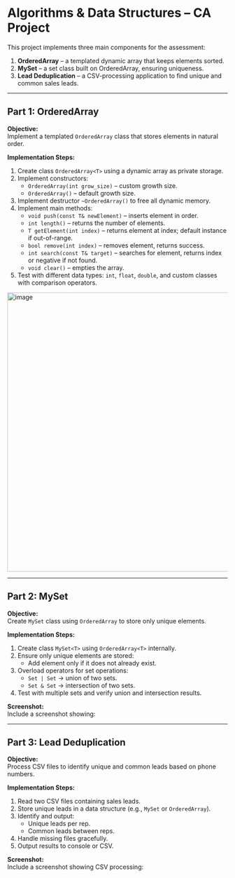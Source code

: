 # Algorithms & Data Structures – CA Project

This project implements three main components for the assessment:

1. **OrderedArray** – a templated dynamic array that keeps elements sorted.
2. **MySet** – a set class built on OrderedArray, ensuring uniqueness.
3. **Lead Deduplication** – a CSV-processing application to find unique and common sales leads.

---

## Part 1: OrderedArray

**Objective:**  
Implement a templated `OrderedArray` class that stores elements in natural order.

**Implementation Steps:**
1. Create class `OrderedArray<T>` using a dynamic array as private storage.
2. Implement constructors:
   - `OrderedArray(int grow_size)` – custom growth size.
   - `OrderedArray()` – default growth size.
3. Implement destructor `~OrderedArray()` to free all dynamic memory.
4. Implement main methods:
   - `void push(const T& newElement)` – inserts element in order.
   - `int length()` – returns the number of elements.
   - `T getElement(int index)` – returns element at index; default instance if out-of-range.
   - `bool remove(int index)` – removes element, returns success.
   - `int search(const T& target)` – searches for element, returns index or negative if not found.
   - `void clear()` – empties the array.
5. Test with different data types: `int`, `float`, `double`, and custom classes with comparison operators.

<img width="1506" height="637" alt="image" src="https://github.com/user-attachments/assets/77251cbb-1fc3-411c-9d7e-c279f4d6de52" />



---

## Part 2: MySet

**Objective:**  
Create `MySet` class using `OrderedArray` to store only unique elements.  

**Implementation Steps:**
1. Create class `MySet<T>` using `OrderedArray<T>` internally.
2. Ensure only unique elements are stored:
   - Add element only if it does not already exist.
3. Overload operators for set operations:
   - `Set | Set` → union of two sets.
   - `Set & Set` → intersection of two sets.
4. Test with multiple sets and verify union and intersection results.

**Screenshot:**  
Include a screenshot showing:


---

## Part 3: Lead Deduplication

**Objective:**  
Process CSV files to identify unique and common leads based on phone numbers.

**Implementation Steps:**
1. Read two CSV files containing sales leads.
2. Store unique leads in a data structure (e.g., `MySet` or `OrderedArray`).
3. Identify and output:
   - Unique leads per rep.
   - Common leads between reps.
4. Handle missing files gracefully.
5. Output results to console or CSV.

**Screenshot:**  
Include a screenshot showing CSV processing:

